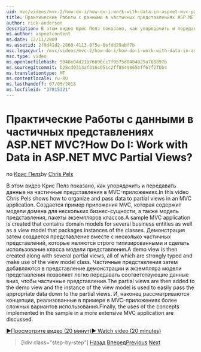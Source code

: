 ```yaml
---
uid: mvc/videos/mvc-2/how-do-i/how-do-i-work-with-data-in-aspnet-mvc-partial-views
title: Практические Работы с данными в частичных представлениях ASP.NET MVC? | Документы Майкрософт
author: rick-anderson
description: В этом видео Крис Пелз показано, как упорядочить и передавать данные на частичные представления в MVC-приложениях. Создается пример приложения MVC, которая содержит домен...
ms.author: aspnetcontent
ms.date: 12/11/2009
ms.assetid: 2f0d41d2-2860-4113-8f5e-0efdd29abf7b
msc.legacyurl: /mvc/videos/mvc-2/how-do-i/how-do-i-work-with-data-in-aspnet-mvc-partial-views
msc.type: video
ms.openlocfilehash: 5048e04d21b76696cc7f9575d0484029a768897b
ms.sourcegitcommit: b28cd0313af316c051c2ff8549865bff67f2fbb4
ms.translationtype: MT
ms.contentlocale: ru-RU
ms.lasthandoff: 07/05/2018
ms.locfileid: "37815321"
---
```

<a name="how-do-i-work-with-data-in-aspnet-mvc-partial-views"></a><span data-ttu-id="228c5-105">Практические Работы с данными в частичных представлениях ASP.NET MVC?</span><span class="sxs-lookup"><span data-stu-id="228c5-105">How Do I: Work with Data in ASP.NET MVC Partial Views?</span></span>
====================
<span data-ttu-id="228c5-106">по [Крис Пелз](https://twitter.com/chrispels)</span><span class="sxs-lookup"><span data-stu-id="228c5-106">by [Chris Pels](https://twitter.com/chrispels)</span></span>

<span data-ttu-id="228c5-107">В этом видео Крис Пелз показано, как упорядочить и передавать данные на частичные представления в MVC-приложениях.</span><span class="sxs-lookup"><span data-stu-id="228c5-107">In this video Chris Pels shows how to organize and pass data to partial views in an MVC application.</span></span> <span data-ttu-id="228c5-108">Создается пример приложения MVC, которая содержит модели домена для нескольких бизнес-сущности, а также модель представления, пакеты экземпляров классов.</span><span class="sxs-lookup"><span data-stu-id="228c5-108">A sample MVC application is created that contains domain models for several business entities as well as a view model that packages instances of the classes.</span></span> <span data-ttu-id="228c5-109">Демонстрация затем создается представление вместе с несколько частичных представлений, которые являются строго типизированными и сделать использование класса модели представления.</span><span class="sxs-lookup"><span data-stu-id="228c5-109">A demo view is then created along with several partial views, all of which are strongly typed and make use of the view model class.</span></span> <span data-ttu-id="228c5-110">Частичные представления затем добавляются в представление демонстрации и экземпляра модели представления позволяет легко передавать соответствующие данные вниз, чтобы частичные представления.</span><span class="sxs-lookup"><span data-stu-id="228c5-110">The partial views are then added to the demo view and the instance of the view model is used to easily pass the appropriate data down to the partial views.</span></span> <span data-ttu-id="228c5-111">И, наконец рассматриваются концепции, реализованные в примере в MVC-приложениях более сложных вариантов использования.</span><span class="sxs-lookup"><span data-stu-id="228c5-111">Finally, the uses of the concepts implemented in the sample in a more extensive MVC application are discussed.</span></span>

[<span data-ttu-id="228c5-112">&#9654;Просмотрите видео (20 минут)</span><span class="sxs-lookup"><span data-stu-id="228c5-112">&#9654; Watch video (20 minutes)</span></span>](https://channel9.msdn.com/Blogs/ASP-NET-Site-Videos/how-do-i-work-with-data-in-aspnet-mvc-partial-views)

> [!div class="step-by-step"]
> <span data-ttu-id="228c5-113">[Назад](how-do-i-return-json-formatted-data-for-an-ajax-call-in-an-aspnet-mvc-web-application.md)
> [Вперед](how-do-i-implement-view-models-to-manage-data-for-aspnet-mvc-views.md)</span><span class="sxs-lookup"><span data-stu-id="228c5-113">[Previous](how-do-i-return-json-formatted-data-for-an-ajax-call-in-an-aspnet-mvc-web-application.md)
[Next](how-do-i-implement-view-models-to-manage-data-for-aspnet-mvc-views.md)</span></span>
